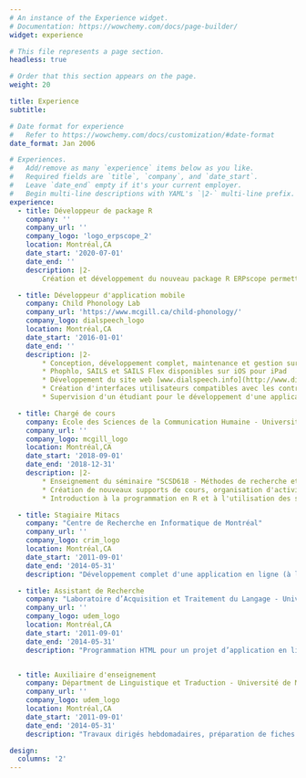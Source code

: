 ```yaml
---
# An instance of the Experience widget.
# Documentation: https://wowchemy.com/docs/page-builder/
widget: experience

# This file represents a page section.
headless: true

# Order that this section appears on the page.
weight: 20

title: Experience
subtitle:

# Date format for experience
#   Refer to https://wowchemy.com/docs/customization/#date-format
date_format: Jan 2006

# Experiences.
#   Add/remove as many `experience` items below as you like.
#   Required fields are `title`, `company`, and `date_start`.
#   Leave `date_end` empty if it's your current employer.
#   Begin multi-line descriptions with YAML's `|2-` multi-line prefix.
experience:
  - title: Développeur de package R
    company: ''
    company_url: ''
    company_logo: 'logo_erpscope_2'
    location: Montréal,CA
    date_start: '2020-07-01'
    date_end: ''
    description: |2-
        Création et développement du nouveau package R ERPscope permettant de visualiser et d'analyser facilement les potentiels évoqués (une technique de neuro-imagerie basée sur l'EEG). Le code et la documentation sont disponibles sur [www.erpscope.org](http://www.erpscope.org)    

  - title: Développeur d'application mobile
    company: Child Phonology Lab
    company_url: 'https://www.mcgill.ca/child-phonology/'
    company_logo: dialspeech_logo
    location: Montréal,CA
    date_start: '2016-01-01'
    date_end: ''
    description: |2-
        * Conception, développement complet, maintenance et gestion sur l'AppStore Connect de trois applications iPad, basées sur les technologies Ionic, Angular, et HTML-CSS-Javascript.
        * Phophlo, SAILS et SAILS Flex disponibles sur iOS pour iPad
        * Développement du site web [www.dialspeech.info](http://www.dialspeech.info) pour présenter les applications et les guides d'utilisation.
        * Création d'interfaces utilisateurs compatibles avec les contraintes cliniques et celles d'un environnement scolaire.
        * Supervision d'un étudiant pour le développement d'une application basée sur la technologie Flutter.

  - title: Chargé de cours
    company: École des Sciences de la Communication Humaine - Université McGill
    company_url: ''
    company_logo: mcgill_logo
    location: Montréal,CA
    date_start: '2018-09-01'
    date_end: '2018-12-31'
    description: |2-
        * Enseignement du séminaire "SCSD618 - Méthodes de recherche et statistiques" du programme de maîtrise en orthophonie.
        * Création de nouveaux supports de cours, organisation d'activités pratiques et d'évaluation durant 13 semaines
        * Introduction à la programmation en R et à l'utilisation des statistiques dans un contexte de recherche clinique.

  - title: Stagiaire Mitacs 
    company: "Centre de Recherche en Informatique de Montréal"
    company_url: ''
    company_logo: crim_logo
    location: Montréal,CA
    date_start: '2011-09-01'
    date_end: '2014-05-31'
    description: "Développement complet d'une application en ligne (à l'aide d'Angular) fonctionnant sur des tablettes et des ordinateurs, et reposant sur une base de données en ligne (CouchDB, PouchDB & Express JS)."

  - title: Assistant de Recherche
    company: "Laboratoire d’Acquisition et Traitement du Langage - Université de Montréal & iLanguage Lab"
    company_url: ''
    company_logo: udem_logo
    location: Montréal,CA
    date_start: '2011-09-01'
    date_end: '2014-05-31'
    description: "Programmation HTML pour un projet d’application en ligne basée sur le framework MontageJS et mentorat d’une étudiante au baccalauréat en orthophonie"


  - title: Auxiliaire d'enseignement
    company: Départment de Linguistique et Traduction - Université de Montréal
    company_url: ''
    company_logo: udem_logo
    location: Montréal,CA
    date_start: '2011-09-01'
    date_end: '2014-05-31'
    description: "Travaux dirigés hebdomadaires, préparation de fiches méthodologiques, d'exercices, de sujets d'examen et correction pour 5 cours de linguistique et de traduction : Outils informatiques pour traducteurs (2011 à 2012), Langue et technologie (2011), Notions de syntaxe (2012 à 2014), Syntaxe (2013) et Lexicologie, sémantique et morphologie (2013)."

design:
  columns: '2'
---
```

